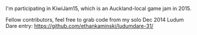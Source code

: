 I'm participating in KiwiJam15, which is an Auckland-local game jam in 2015.

Fellow contributors, feel free to grab code from my solo Dec 2014 Ludum Dare entry: https://github.com/ethankaminski/ludumdare-31/
